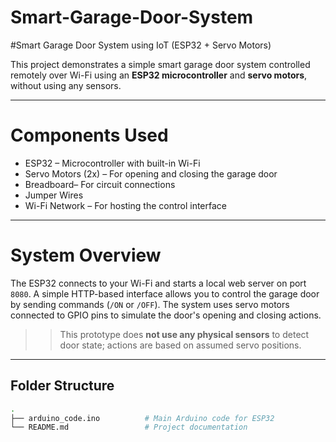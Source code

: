 # Smart-Garage-Door-System
#Smart Garage Door System using IoT (ESP32 + Servo Motors)

This project demonstrates a simple smart garage door system controlled remotely over Wi-Fi using an **ESP32 microcontroller** and **servo motors**, without using any sensors.

-----------------------------------------------------------------------------------------------------------------------------------------------------------------------------------------------

# Components Used

- ESP32 – Microcontroller with built-in Wi-Fi
- Servo Motors (2x) – For opening and closing the garage door
- Breadboard– For circuit connections
- Jumper Wires
- Wi-Fi Network – For hosting the control interface

----------------------------------------------------------------------------------------------------------------------------------------------------------------------------------------------
# System Overview

The ESP32 connects to your Wi-Fi and starts a local web server on port `8080`. A simple HTTP-based interface allows you to control the garage door by sending commands (`/ON` or `/OFF`). The system uses servo motors connected to GPIO pins to simulate the door's opening and closing actions.

>> This prototype does **not use any physical sensors** to detect door state; actions are based on assumed servo positions.

---

## Folder Structure

```bash
.
├── arduino_code.ino          # Main Arduino code for ESP32
└── README.md                 # Project documentation
